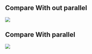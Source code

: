 <h2> Compare With out parallel </h2>
<img src="https://github.com/jSierraB3991/java-picoli/blob/main/load-data-cli/no_parallel.png" />
<h2> Compare With parallel </h2>
<img src="https://github.com/jSierraB3991/java-picoli/blob/main/load-data-cli/with_parallel.png" />
